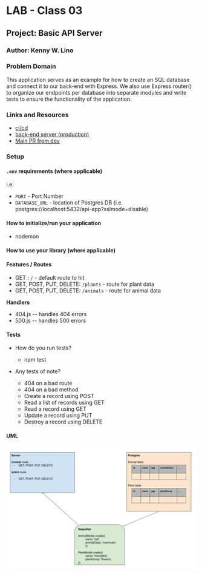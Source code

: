 # LAB - Class 03

## Project: Basic API Server

### Author: Kenny W. Lino

### Problem Domain  

This application serves as an example for how to create an SQL database and connect it to our back-end with Express. We also use Express.router() to organize our endpoints per database into separate modules and write tests to ensure the functionality of the application.

### Links and Resources

- [ci/cd](https://github.com/kennywlino/basic-api-server/actions/)
- [back-end server (production)](https://basic-api-server-uhbc.onrender.com/)
- [Main PR from dev](https://github.com/kennywlino/basic-api-server/pull/1)

### Setup

#### `.env` requirements (where applicable)

i.e.

- `PORT` - Port Number
- `DATABASE_URL` - location of Postgres DB (i.e. postgres://localhost:5432/api-app?sslmode=disable)

#### How to initialize/run your application

- nodemon

#### How to use your library (where applicable)

#### Features / Routes

- GET : `/` - default route to hit
- GET, POST, PUT, DELETE: `/plants` - route for plant data
- GET, POST, PUT, DELETE: `/animals` - route for animal data

**Handlers**

- 404.js -- handles 404 errors
- 500.js -- handles 500 errors

#### Tests

- How do you run tests?
  - npm test

- Any tests of note?

  - 404 on a bad route
  - 404 on a bad method
  - Create a record using POST
  - Read a list of records using GET
  - Read a record using GET
  - Update a record using PUT
  - Destroy a record using DELETE

#### UML

![Class-03 UML](./assets/class-03_UML.jpeg)